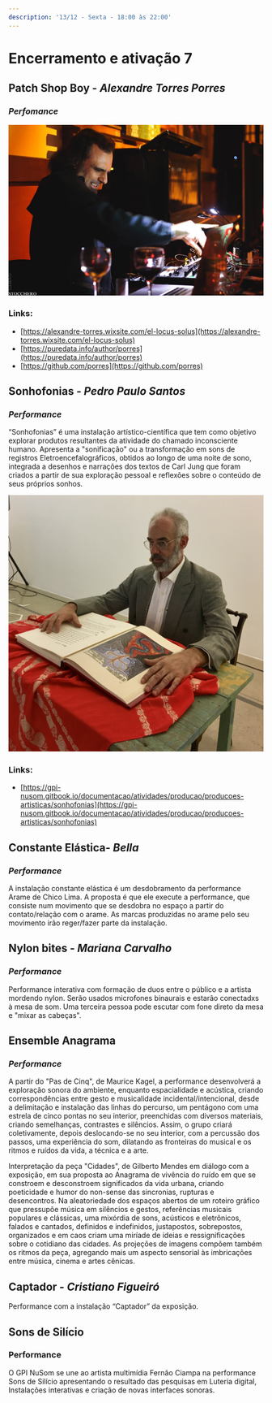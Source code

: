 ```yaml
---
description: '13/12 - Sexta - 18:00 às 22:00'
---
```


# Encerramento e ativação 7

## **Patch Shop Boy**​ - _Alexandre Torres Porres_

### _Perfomance_

![](../../../../.gitbook/assets/porres_performance.jpg)

### Links:

* [https://alexandre-torres.wixsite.com/el-locus-solus](https://alexandre-torres.wixsite.com/el-locus-solus)
* [https://puredata.info/author/porres](https://puredata.info/author/porres)
* [https://github.com/porres](https://github.com/porres)

## **Sonhofonias**​ - _Pedro Paulo Santos_

### _Performance_

“Sonhofonias” é uma instalação artístico-científica que tem como objetivo explorar produtos resultantes da atividade do chamado inconsciente humano. Apresenta a "sonificação" ou a transformação em sons de registros Eletroencefalográficos, obtidos ao longo de uma noite de sono, integrada a desenhos e narrações dos textos de Carl Jung que foram criados a partir de sua exploração pessoal e reflexões sobre o conteúdo de seus próprios sonhos. 

![](../../../../.gitbook/assets/img_4068.jpg)

### Links:

* [https://gpi-nusom.gitbook.io/documentacao/atividades/producao/producoes-artisticas/sonhofonias](https://gpi-nusom.gitbook.io/documentacao/atividades/producao/producoes-artisticas/sonhofonias)

## **Constante Elástica**​ - _Bella_

### _Performance_

A instalação constante elástica é um desdobramento da performance Arame de Chico Lima. A proposta é que ele execute a performance, que consiste num movimento que se desdobra no espaço a partir do contato/relação com o arame. As marcas produzidas no arame pelo seu movimento irão reger/fazer parte da instalação.

## **Nylon bites**​ - _Mariana Carvalho_

### _Performance_

Performance interativa com formação de duos entre o público e a artista mordendo nylon. Serão usados microfones binaurais e estarão conectadxs à mesa de som. Uma terceira pessoa pode escutar com fone direto da mesa e "mixar as cabeças".

## **Ensemble Anagrama**

### _Performance_

A partir do "Pas de Cinq", de Maurice Kagel, a performance desenvolverá a exploração sonora do ambiente, enquanto espacialidade e acústica, criando correspondências entre gesto e musicalidade incidental/intencional, desde a delimitação e instalação das linhas do percurso, um pentágono com uma estrela de cinco pontas no seu interior, preenchidas com diversos materiais, criando semelhanças, contrastes e silêncios. Assim, o grupo criará coletivamente, depois deslocando-se no seu interior, com a percussão dos passos, uma experiência do som, dilatando as fronteiras do musical e os ritmos e ruídos da vida, a técnica e a arte.

Interpretação da peça "Cidades", de Gilberto Mendes em diálogo com a exposição, em sua proposta ao Anagrama de vivência do ruído em que se constroem e desconstroem significados da vida urbana, criando poeticidade e humor do non-sense das sincronias, rupturas e desencontros. Na aleatoriedade dos espaços abertos de um roteiro gráfico que pressupõe música em silêncios e gestos, referências musicais populares e clássicas, uma mixórdia de sons, acústicos e eletrônicos, falados e cantados, definidos e indefinidos, justapostos, sobrepostos, organizados e em caos criam uma miríade de ideias e ressignificações sobre o cotidiano das cidades. As projeções de imagens compõem também os ritmos da peça, agregando mais um aspecto sensorial às imbricações entre música, cinema e artes cênicas.

## **Captador** ​- _Cristiano Figueiró_

Performance com a instalação “Captador” da exposição. 

## Sons de Silício

### Performance

O GPI NuSom se une ao artista multimídia Fernão Ciampa na performance Sons de Silício apresentando o resultado das pesquisas em Luteria digital, Instalações interativas e criação de novas interfaces sonoras.


